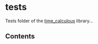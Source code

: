 # tests

Tests folder of the [time_calculous](https://github.com/Vicken-Ghoubiguian/time_calculous) library...

## Contents